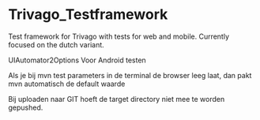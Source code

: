 # Trivago_Testframework
Test framework for Trivago with tests for web and mobile. Currently focused on the dutch variant.



UIAutomator2Options
Voor Android testen


Als je bij mvn test parameters in de terminal de browser leeg laat, dan pakt mvn automatisch de default waarde


Bij uploaden naar GIT hoeft de target directory niet mee te worden gepushed.
